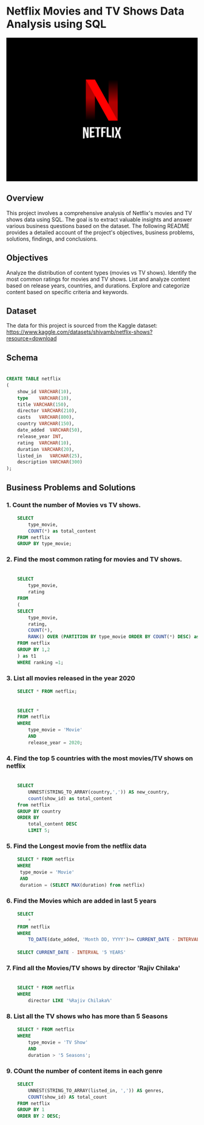 # Netflix Movies and TV Shows Data Analysis using SQL

![Netflix_logo](https://github.com/Mgit125/Netflix-SQL-Project/blob/main/N.png)

## Overview
This project involves a comprehensive analysis of Netflix's movies and TV shows data using SQL. The goal is to extract valuable insights and answer various business questions based on the dataset. The following README provides a detailed account of the project's objectives, business problems, solutions, findings, and conclusions.
## Objectives
Analyze the distribution of content types (movies vs TV shows).
Identify the most common ratings for movies and TV shows.
List and analyze content based on release years, countries, and durations.
Explore and categorize content based on specific criteria and keywords.
## Dataset
The data for this project is sourced from the Kaggle dataset:
 https://www.kaggle.com/datasets/shivamb/netflix-shows?resource=download

## Schema

```sql

CREATE TABLE netflix
(
	show_id	VARCHAR(10),
	type	VARCHAR(10),
	title VARCHAR(150),	
	director VARCHAR(210),	
	casts	VARCHAR(800),
	country	VARCHAR(150),
	date_added	VARCHAR(50),
	release_year INT,	
	rating	VARCHAR(10),
	duration VARCHAR(20),	
	listed_in	VARCHAR(25),
	description VARCHAR(300)
);

```

## Business Problems and Solutions

### 1. Count the number of Movies vs TV shows.
```sql
	SELECT 
		type_movie,
		COUNT(*) as total_content
	FROM netflix
	GROUP BY type_movie;
```

### 2. Find the most common rating for movies and TV shows.

```sql

	SELECT 
		type_movie,
		rating
	FROM 
	(
	SELECT 
		type_movie,
		rating,
		COUNT(*),
		RANK() OVER (PARTITION BY type_movie ORDER BY COUNT(*) DESC) as ranking
	FROM netflix
	GROUP BY 1,2
	) as t1
	WHERE ranking =1;
```
### 3. List all movies released in the year 2020

```sql
	SELECT * FROM netflix;
	
	
	SELECT *
	FROM netflix
	WHERE
		type_movie = 'Movie' 
		AND 
		release_year = 2020;
```

### 4. Find the top 5 countries with the most movies/TV shows on netflix

```sql

	SELECT 
		UNNEST(STRING_TO_ARRAY(country,',')) AS new_country,
		count(show_id) as total_content
	from netflix
	GROUP BY country
	ORDER BY 
		total_content DESC
		LIMIT 5;
```


### 5. Find the Longest movie from the netflix data

```sql
	SELECT * FROM netflix
	WHERE
	 type_movie = 'Movie'
	 AND
	 duration = (SELECT MAX(duration) from netflix)
 ```


### 6. Find the Movies which are added in last 5 years
```sql
	SELECT 
		*
	FROM netflix
	WHERE 
		TO_DATE(date_added, 'Month DD, YYYY')>= CURRENT_DATE - INTERVAL '5 YEARS'

	SELECT CURRENT_DATE - INTERVAL '5 YEARS'
```

### 7. Find all the Movies/TV shows by director 'Rajiv Chilaka'
```sql

	SELECT * FROM netflix
	WHERE
		director LIKE '%Rajiv Chilaka%'
```
### 8. List all the TV shows who has more than 5 Seasons
```sql
	SELECT * FROM netflix
	WHERE
		type_movie = 'TV Show'
		AND
		duration > '5 Seasons';
```
### 9. COunt the number of content items in each genre

```sql
	SELECT 
		UNNEST(STRING_TO_ARRAY(listed_in, ',')) AS genres,
		COUNT(show_id) AS total_count
	FROM netflix
	GROUP BY 1
	ORDER BY 2 DESC;
```












